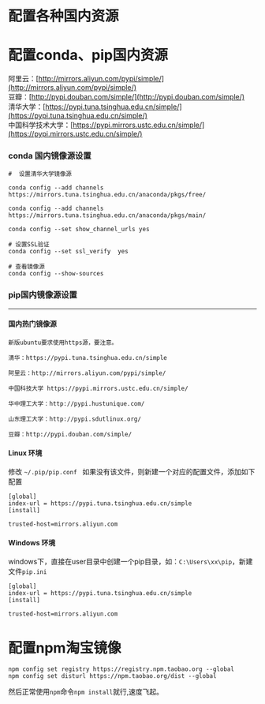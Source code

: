 # 配置各种国内资源


# 配置conda、pip国内资源
阿里云：[http://mirrors.aliyun.com/pypi/simple/](http://mirrors.aliyun.com/pypi/simple/)    
豆瓣：[http://pypi.douban.com/simple/](http://pypi.douban.com/simple/)    
清华大学：[https://pypi.tuna.tsinghua.edu.cn/simple/](https://pypi.tuna.tsinghua.edu.cn/simple/)    
中国科学技术大学：[https://pypi.mirrors.ustc.edu.cn/simple/](https://pypi.mirrors.ustc.edu.cn/simple/)


### conda 国内镜像源设置
```
#  设置清华大学镜像源

conda config --add channels https://mirrors.tuna.tsinghua.edu.cn/anaconda/pkgs/free/

conda config --add channels https://mirrors.tuna.tsinghua.edu.cn/anaconda/pkgs/main/

conda config --set show_channel_urls yes

# 设置SSL验证
conda config --set ssl_verify  yes

# 查看镜像源
conda config --show-sources
```

### pip国内镜像源设置

---


#### 国内热门镜像源
```
新版ubuntu要求使用https源，要注意。

清华：https://pypi.tuna.tsinghua.edu.cn/simple

阿里云：http://mirrors.aliyun.com/pypi/simple/

中国科技大学 https://pypi.mirrors.ustc.edu.cn/simple/

华中理工大学：http://pypi.hustunique.com/

山东理工大学：http://pypi.sdutlinux.org/ 

豆瓣：http://pypi.douban.com/simple/
```

#### Linux 环境
修改 `~/.pip/pip.conf ` 如果没有该文件，则新建一个对应的配置文件，添加如下配置
```
[global]
index-url = https://pypi.tuna.tsinghua.edu.cn/simple
[install]

trusted-host=mirrors.aliyun.com
```

#### Windows 环境
windows下，直接在user目录中创建一个pip目录，如：`C:\Users\xx\pip`，新建文件`pip.ini`
```
[global]
index-url = https://pypi.tuna.tsinghua.edu.cn/simple
[install]

trusted-host=mirrors.aliyun.com
```

# 配置**npm淘宝镜像**
```
npm config set registry https://registry.npm.taobao.org --global
npm config set disturl https://npm.taobao.org/dist --global
```

然后正常使用`npm`命令`npm install`就行,速度飞起。

